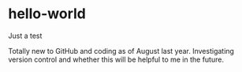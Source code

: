 # hello-world
Just a test

Totally new to GitHub and coding as of August last year. Investigating version control and whether this will be helpful to me in the future.
